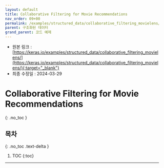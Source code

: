 ```yaml
---
layout: default
title: Collaborative Filtering for Movie Recommendations
nav_order: 09+00
permalink: /examples/structured_data/collaborative_filtering_movielens/
parent: 구조화된 데이터
grand_parent: 코드 예제
---
```


* 원본 링크 : [https://keras.io/examples/structured_data/collaborative_filtering_movielens/](https://keras.io/examples/structured_data/collaborative_filtering_movielens/){:target="_blank"}
* 최종 수정일 : 2024-03-29

# Collaborative Filtering for Movie Recommendations
{: .no_toc }

## 목차
{: .no_toc .text-delta }

1. TOC
{:toc}

---
